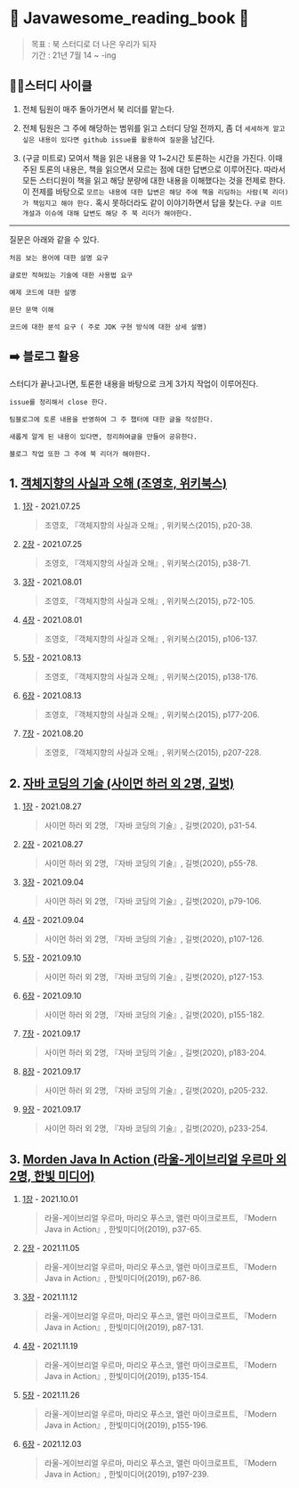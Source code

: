 # 📒 Javawesome_reading_book 📒
> 목표 : 북 스터디로 더 나은 우리가 되자  
기간 : 21년 7월 14 ~ -ing

  

## 🚴🏻스터디 사이클

1. 전체 팀원이 매주 돌아가면서 북 리더를 맡는다. 

2. 전체 팀원은 그 주에 해당하는 범위를 읽고 스터디 당일 전까지, 좀 더 `세세하게 알고 싶은 내용이 있다면 github issue를 활용하여 질문`을 남긴다.  

3. (구글 미트로) 모여서 책을 읽은 내용을 약 1~2시간 토론하는 시간을 가진다. 이때 주된 토론의 내용은, 책을 읽으면서 모르는 점에 대한 답변으로 이루어진다. 따라서 모든 스터디원이 책을 읽고 해당 분량에 대한 내용을 이해했다는 것을 전제로 한다. 이 전제를 바탕으로 `모르는 내용에 대한 답변은 해당 주에 책을 리딩하는 사람(북 리더)가 책임지고 해야 한다.` 혹시 못하더라도 같이 이야기하면서 답을 찾는다. `구글 미트 개설과 이슈에 대해 답변도 해당 주 북 리더가 해야한다. `
---



질문은 아래와 같을 수 있다. 

```
처음 보는 용어에 대한 설명 요구

글로만 적혀있는 기술에 대한 사용법 요구

예제 코드에 대한 설명

문단 문맥 이해

코드에 대한 분석 요구 ( 주로 JDK 구현 방식에 대한 상세 설명)
```

## ➡️ 블로그 활용
스터디가 끝나고나면, 토론한 내용을 바탕으로 크게 3가지 작업이 이루어진다.
```
issue를 정리해서 close 한다.

팀블로그에 토론 내용을 반영하여 그 주 챕터에 대한 글을 작성한다.

새롭게 알게 된 내용이 있다면, 정리하여글을 만들어 공유한다.

블로그 작업 또한 그 주에 북 리더가 해야한다. 
```



## 1. [객체지향의 사실과 오해 (조영호, 위키북스)](https://wikibook.co.kr/object-orientation/)

1. [1장](https://github.com/Java-Awesome/Javawesome_reading_book/tree/main/%EA%B0%9D%EC%B2%B4%EC%A7%80%ED%96%A5%EC%9D%98_%EC%82%AC%EC%8B%A4%EA%B3%BC_%EC%98%A4%ED%95%B4/1%EC%9E%A5) - 2021.07.25

   > 조영호, 『객체지향의 사실과 오해』, 위키북스(2015), p20-38.

2. [2장](https://github.com/Java-Awesome/Javawesome_reading_book/tree/main/%EA%B0%9D%EC%B2%B4%EC%A7%80%ED%96%A5%EC%9D%98_%EC%82%AC%EC%8B%A4%EA%B3%BC_%EC%98%A4%ED%95%B4/2%EC%9E%A5) - 2021.07.25

   >  조영호, 『객체지향의 사실과 오해』, 위키북스(2015), p38-71.

3. [3장](https://github.com/Java-Awesome/Javawesome_reading_book/tree/main/%EA%B0%9D%EC%B2%B4%EC%A7%80%ED%96%A5%EC%9D%98_%EC%82%AC%EC%8B%A4%EA%B3%BC_%EC%98%A4%ED%95%B4/3%EC%9E%A5) - 2021.08.01

   > 조영호, 『객체지향의 사실과 오해』, 위키북스(2015), p72-105.

4. [4장](https://github.com/Java-Awesome/Javawesome_reading_book/tree/main/%EA%B0%9D%EC%B2%B4%EC%A7%80%ED%96%A5%EC%9D%98_%EC%82%AC%EC%8B%A4%EA%B3%BC_%EC%98%A4%ED%95%B4/4%EC%9E%A5) - 2021.08.01

   >  조영호, 『객체지향의 사실과 오해』, 위키북스(2015), p106-137.
   
5. [5장](https://github.com/Java-Awesome/Javawesome_reading_book/tree/main/%EA%B0%9D%EC%B2%B4%EC%A7%80%ED%96%A5%EC%9D%98_%EC%82%AC%EC%8B%A4%EA%B3%BC_%EC%98%A4%ED%95%B4/5%EC%9E%A5) - 2021.08.13

   >  조영호, 『객체지향의 사실과 오해』, 위키북스(2015), p138-176.

6. [6장](https://github.com/Java-Awesome/Javawesome_reading_book/tree/main/%EA%B0%9D%EC%B2%B4%EC%A7%80%ED%96%A5%EC%9D%98_%EC%82%AC%EC%8B%A4%EA%B3%BC_%EC%98%A4%ED%95%B4/6%EC%9E%A5) - 2021.08.13

   >  조영호, 『객체지향의 사실과 오해』, 위키북스(2015), p177-206.
   
7. [7장](https://github.com/Java-Awesome/Javawesome_reading_book/tree/main/%EA%B0%9D%EC%B2%B4%EC%A7%80%ED%96%A5%EC%9D%98_%EC%82%AC%EC%8B%A4%EA%B3%BC_%EC%98%A4%ED%95%B4/7%EC%9E%A5) - 2021.08.20

   >  조영호, 『객체지향의 사실과 오해』, 위키북스(2015), p207-228.





## 2. [자바 코딩의 기술 (사이먼 하러 외 2명, 길벗)](https://wikibook.co.kr/object-orientation/)

1. [1장](https://github.com/Java-Awesome/Javawesome_reading_book/tree/main/%EC%9E%90%EB%B0%94_%EC%BD%94%EB%94%A9%EC%9D%98%EA%B8%B0%EC%88%A0/1%EC%9E%A5) - 2021.08.27

   > 사이먼 하러 외 2명, 『자바 코딩의 기술』, 길벗(2020), p31-54.

2. [2장](https://github.com/Java-Awesome/Javawesome_reading_book/tree/main/%EC%9E%90%EB%B0%94_%EC%BD%94%EB%94%A9%EC%9D%98%EA%B8%B0%EC%88%A0/2%EC%9E%A5) - 2021.08.27

   > 사이먼 하러 외 2명, 『자바 코딩의 기술』, 길벗(2020), p55-78.

3. [3장](https://github.com/Java-Awesome/Javawesome_reading_book/tree/main/%EC%9E%90%EB%B0%94_%EC%BD%94%EB%94%A9%EC%9D%98%EA%B8%B0%EC%88%A0/3%EC%9E%A5) - 2021.09.04

   > 사이먼 하러 외 2명, 『자바 코딩의 기술』, 길벗(2020), p79-106.

4. [4장](https://github.com/Java-Awesome/Javawesome_reading_book/tree/main/%EC%9E%90%EB%B0%94_%EC%BD%94%EB%94%A9%EC%9D%98%EA%B8%B0%EC%88%A0/4%EC%9E%A5) - 2021.09.04

   > 사이먼 하러 외 2명, 『자바 코딩의 기술』, 길벗(2020), p107-126.
   
5. [5장](https://github.com/Java-Awesome/Javawesome_reading_book/tree/main/%EC%9E%90%EB%B0%94_%EC%BD%94%EB%94%A9%EC%9D%98%EA%B8%B0%EC%88%A0/5%EC%9E%A5) - 2021.09.10

   > 사이먼 하러 외 2명, 『자바 코딩의 기술』, 길벗(2020), p127-153.

6. [6장](https://github.com/Java-Awesome/Javawesome_reading_book/tree/main/%EC%9E%90%EB%B0%94_%EC%BD%94%EB%94%A9%EC%9D%98%EA%B8%B0%EC%88%A0/6%EC%9E%A5) - 2021.09.10

   > 사이먼 하러 외 2명, 『자바 코딩의 기술』, 길벗(2020), p155-182.
   
7. [7장](https://github.com/Java-Awesome/Javawesome_reading_book/tree/main/%EC%9E%90%EB%B0%94_%EC%BD%94%EB%94%A9%EC%9D%98%EA%B8%B0%EC%88%A0/7%EC%9E%A5) - 2021.09.17

   > 사이먼 하러 외 2명, 『자바 코딩의 기술』, 길벗(2020), p183-204.

8. [8장](https://github.com/Java-Awesome/Javawesome_reading_book/tree/main/%EC%9E%90%EB%B0%94_%EC%BD%94%EB%94%A9%EC%9D%98%EA%B8%B0%EC%88%A0/8%EC%9E%A5) - 2021.09.17

   > 사이먼 하러 외 2명, 『자바 코딩의 기술』, 길벗(2020), p205-232.

9. [9장](https://github.com/Java-Awesome/Javawesome_reading_book/tree/main/%EC%9E%90%EB%B0%94_%EC%BD%94%EB%94%A9%EC%9D%98%EA%B8%B0%EC%88%A0/9%EC%9E%A5) - 2021.09.17

   > 사이먼 하러 외 2명, 『자바 코딩의 기술』, 길벗(2020), p233-254.





## 3. [Morden Java In Action (라울-게이브리얼 우르마 외 2명, 한빛 미디어)](https://www.hanbit.co.kr/store/books/look.php?p_code=B4926602499)

1. [1장](https://github.com/Java-Awesome/Javawesome_reading_book/tree/main/%EB%AA%A8%EB%8D%98_%EC%9E%90%EB%B0%94_%EC%9D%B8_%EC%95%A1%EC%85%98/1%EC%9E%A5) - 2021.10.01

   > 라울-게이브리얼 우르마, 마리오 푸스코, 앨런 마이크로프트, 『Modern Java in Action』, 한빛미디어(2019), p37-65.

2. [2장](https://github.com/Java-Awesome/Javawesome_reading_book/tree/main/%EB%AA%A8%EB%8D%98_%EC%9E%90%EB%B0%94_%EC%9D%B8_%EC%95%A1%EC%85%98/2%EC%9E%A5) - 2021.11.05

   > 라울-게이브리얼 우르마, 마리오 푸스코, 앨런 마이크로프트, 『Modern Java in Action』, 한빛미디어(2019), p67-86.
   
3. [3장](https://github.com/Java-Awesome/Javawesome_reading_book/tree/main/%EB%AA%A8%EB%8D%98_%EC%9E%90%EB%B0%94_%EC%9D%B8_%EC%95%A1%EC%85%98/3%EC%9E%A5) - 2021.11.12

   > 라울-게이브리얼 우르마, 마리오 푸스코, 앨런 마이크로프트, 『Modern Java in Action』, 한빛미디어(2019), p87-131.
   
3. [4장](https://github.com/Java-Awesome/Javawesome_reading_book/tree/main/%EB%AA%A8%EB%8D%98_%EC%9E%90%EB%B0%94_%EC%9D%B8_%EC%95%A1%EC%85%98/4%EC%9E%A5) - 2021.11.19

   > 라울-게이브리얼 우르마, 마리오 푸스코, 앨런 마이크로프트, 『Modern Java in Action』, 한빛미디어(2019), p135-154.
   
3. [5장](https://github.com/Java-Awesome/Javawesome_reading_book/tree/main/%EB%AA%A8%EB%8D%98_%EC%9E%90%EB%B0%94_%EC%9D%B8_%EC%95%A1%EC%85%98/5%EC%9E%A5) - 2021.11.26

   > 라울-게이브리얼 우르마, 마리오 푸스코, 앨런 마이크로프트, 『Modern Java in Action』, 한빛미디어(2019), p155-196.

6. [6장](https://github.com/Java-Awesome/Javawesome_reading_book/tree/main/%EB%AA%A8%EB%8D%98_%EC%9E%90%EB%B0%94_%EC%9D%B8_%EC%95%A1%EC%85%98/6%EC%9E%A5) - 2021.12.03

   > 라울-게이브리얼 우르마, 마리오 푸스코, 앨런 마이크로프트, 『Modern Java in Action』, 한빛미디어(2019), p197-239.
